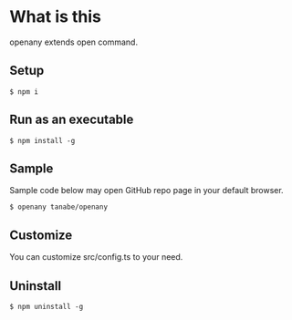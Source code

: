 # What is this

openany extends open command.

## Setup

```
$ npm i
```

## Run as an executable

```
$ npm install -g
```

## Sample

Sample code below may open GitHub repo page in your default browser.

```
$ openany tanabe/openany
```

## Customize

You can customize src/config.ts to your need.

## Uninstall

```
$ npm uninstall -g
```
